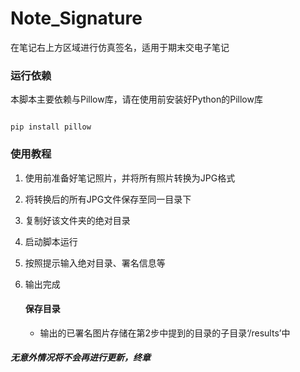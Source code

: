 # Note_Signature
在笔记右上方区域进行仿真签名，适用于期末交电子笔记

### 运行依赖
本脚本主要依赖与Pillow库，请在使用前安装好Python的Pillow库

```shell

pip install pillow

```

### 使用教程

1. 使用前准备好笔记照片，并将所有照片转换为JPG格式
2. 将转换后的所有JPG文件保存至同一目录下
3. 复制好该文件夹的绝对目录
4. 启动脚本运行
5. 按照提示输入绝对目录、署名信息等
6. 输出完成

   #### 保存目录
   - 输出的已署名图片存储在第2步中提到的目录的子目录‘/results’中

##### 无意外情况将不会再进行更新，终章
